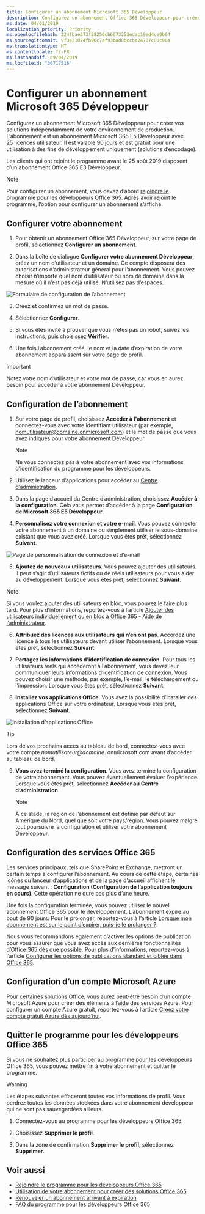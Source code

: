 ```yaml
---
title: Configurer un abonnement Microsoft 365 Développeur
description: Configurez un abonnement Office 365 Développeur pour créer des solutions indépendamment de votre environnement de production.
ms.date: 04/01/2019
localization_priority: Priority
ms.openlocfilehash: 224fbae373f28250cb6673353edac19ed4ce0b64
ms.sourcegitcommit: 9f3e21074fb96c7af93bad8bccbe24707c80c90a
ms.translationtype: HT
ms.contentlocale: fr-FR
ms.lasthandoff: 09/04/2019
ms.locfileid: "36717516"
---
```

# <a name="set-up-a-microsoft-365-developer-subscription"></a>Configurer un abonnement Microsoft 365 Développeur 

Configurez un abonnement Microsoft 365 Développeur pour créer vos solutions indépendamment de votre environnement de production. L’abonnement est un abonnement Microsoft 365 E5 Développeur avec 25 licences utilisateur. Il est valable 90 jours et est gratuit pour une utilisation à des fins de développement uniquement (solutions d’encodage). 

Les clients qui ont rejoint le programme avant le 25 août 2019 disposent d’un abonnement Office 365 E3 Développeur.

> [!NOTE] 
> Pour configurer un abonnement, vous devez d’abord [rejoindre le programme pour les développeurs Office 365](office-365-developer-program.md). Après avoir rejoint le programme, l’option pour configurer un abonnement s’affiche.

## <a name="set-up-your-subscription"></a>Configurer votre abonnement

1. Pour obtenir un abonnement Office 365 Développeur, sur votre page de profil, sélectionnez **Configurer un abonnement**.

2. Dans la boîte de dialogue **Configurer votre abonnement Développeur**, créez un nom d’utilisateur et un domaine. Ce compte disposera des autorisations d’administrateur général pour l’abonnement. Vous pouvez choisir n’importe quel nom d’utilisateur ou nom de domaine dans la mesure où il n’est pas déjà utilisé. N’utilisez pas d’espaces.

  ![Formulaire de configuration de l’abonnement](images/5-set-up-form.png)

3. Créez et confirmez un mot de passe.

4. Sélectionnez **Configurer**.

5. Si vous êtes invité à prouver que vous n’êtes pas un robot, suivez les instructions, puis choisissez **Vérifier**.

6. Une fois l’abonnement créé, le nom et la date d’expiration de votre abonnement apparaissent sur votre page de profil.

  > [!IMPORTANT]
  > Notez votre nom d’utilisateur et votre mot de passe, car vous en aurez besoin pour accéder à votre abonnement Développeur.

## <a name="configure-the-subscription"></a>Configuration de l’abonnement

1. Sur votre page de profil, choisissez **Accéder à l'abonnement** et connectez-vous avec votre identifiant utilisateur (par exemple, nomutilisateur@domaine.onmicrosoft.com) et le mot de passe que vous avez indiqués pour votre abonnement Développeur.

   > [!NOTE] 
   > Ne vous connectez pas à votre abonnement avec vos informations d’identification du programme pour les développeurs.

2. Utilisez le lanceur d’applications pour accéder au [Centre d’administration](https://admin.microsoft.com/AdminPortal/Home#/homepage).

3. Dans la page d’accueil du Centre d’administration, choisissez **Accéder à la configuration**. Cela vous permet d’accéder à la page **Configuration de Microsoft 365 E5 Développeur**.

4. **Personnalisez votre connexion et votre e-mail**. Vous pouvez connecter votre abonnement à un domaine ou simplement utiliser le sous-domaine existant que vous avez créé. Lorsque vous êtes prêt, sélectionnez **Suivant**.

  ![Page de personnalisation de connexion et d’e-mail](images/8a-set-up-personalize.png)

5. **Ajoutez de nouveaux utilisateurs**. Vous pouvez ajouter des utilisateurs. Il peut s’agir d’utilisateurs fictifs ou de réels utilisateurs pour vous aider au développement. Lorsque vous êtes prêt, sélectionnez **Suivant**.
    
  > [!NOTE]
  > Si vous voulez ajouter des utilisateurs en bloc, vous pouvez le faire plus tard. Pour plus d’informations, reportez-vous à l’article [Ajouter des utilisateurs individuellement ou en bloc à Office 365 - Aide de l’administrateur](https://support.office.com/article/add-users-individually-or-in-bulk-to-office-365-admin-help-1970f7d6-03b5-442f-b385-5880b9c256ec).

6. **Attribuez des licences aux utilisateurs qui n’en ont pas**. Accordez une licence à tous les utilisateurs devant utiliser l’abonnement. Lorsque vous êtes prêt, sélectionnez **Suivant**.

7. **Partagez les informations d’identification de connexion**. Pour tous les utilisateurs réels qui accéderont à l’abonnement, vous devez leur communiquer leurs informations d’identification de connexion. Vous pouvez choisir une méthode, par exemple, l’e-mail, le téléchargement ou l’impression. Lorsque vous êtes prêt, sélectionnez **Suivant**.

8. **Installez vos applications Office**. Vous avez la possibilité d’installer des applications Office sur votre ordinateur. Lorsque vous êtes prêt, sélectionnez **Suivant**.

  ![Installation d’applications Office](images/11-install-office-apps.png)

   > [!TIP] 
   > Lors de vos prochains accès au tableau de bord, connectez-vous avec votre compte *nomutilisateur@domaine*. onmicrosoft.com avant d’accéder au tableau de bord.

9. **Vous avez terminé la configuration**. Vous avez terminé la configuration de votre abonnement. Vous pouvez éventuellement évaluer l’expérience. Lorsque vous êtes prêt, sélectionnez **Accéder au Centre d’administration**.
    
   > [!NOTE] 
   > À ce stade, la région de l’abonnement est définie par défaut sur Amérique du Nord, quel que soit votre pays/région. Vous pouvez malgré tout poursuivre la configuration et utiliser votre abonnement Développeur.

## <a name="provision-office-365-services"></a>Configuration des services Office 365

Les services principaux, tels que SharePoint et Exchange, mettront un certain temps à configurer l’abonnement. Au cours de cette étape, certaines icônes du lanceur d’applications et de la page d’accueil affichent le message suivant : **Configuration (Configuration de l’application toujours en cours)**. Cette opération ne dure pas plus d’une heure.

Une fois la configuration terminée, vous pouvez utiliser le nouvel abonnement Office 365 pour le développement. L’abonnement expire au bout de 90 jours. Pour le prolonger, reportez-vous à l’article [Lorsque mon abonnement est sur le point d’expirer, puis-je le prolonger ?](office-365-developer-program-faq.md#renew-subscription).

Nous vous recommandons également d’activer les options de publication pour vous assurer que vous avez accès aux dernières fonctionnalités d’Office 365 dès que possible. Pour plus d’informations, reportez-vous à l’article [Configurer les options de publications standard et ciblée dans Office 365](https://support.office.com/article/set-up-the-standard-or-targeted-release-options-in-office-365-3b3adfa4-1777-4ff0-b606-fb8732101f47).

## <a name="set-up-a-microsoft-azure-account"></a>Configuration d’un compte Microsoft Azure

Pour certaines solutions Office, vous aurez peut-être besoin d’un compte Microsoft Azure pour créer des éléments à l’aide des services Azure. Pour configurer un compte Azure gratuit, reportez-vous à l’article [Créez votre compte gratuit Azure dès aujourd’hui](https://azure.microsoft.com/free/).

## <a name="leave-the-office-365-developer-program"></a>Quitter le programme pour les développeurs Office 365

Si vous ne souhaitez plus participer au programme pour les développeurs Office 365, vous pouvez mettre fin à votre abonnement et quitter le programme.

  > [!WARNING]
  > Les étapes suivantes effaceront toutes vos informations de profil. Vous perdrez toutes les données stockées dans votre abonnement développeur qui ne sont pas sauvegardées ailleurs.

1. Connectez-vous au programme pour les développeurs Office 365.

2. Choisissez **Supprimer le profil**.

3. Dans la zone de confirmation **Supprimer le profil**, sélectionnez **Supprimer**.

## <a name="see-also"></a>Voir aussi

- [Rejoindre le programme pour les développeurs Office 365](office-365-developer-program.md)
- [Utilisation de votre abonnement pour créer des solutions Office 365](build-office-365-solutions.md)
- [Renouveler un abonnement arrivant à expiration](subscription-expiration-and-renewal.md)
- [FAQ du programme pour les développeurs Office 365](office-365-developer-program-faq.md)
